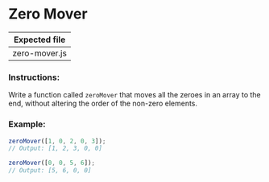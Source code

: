 # Zero Mover

| Expected file |
| ------------- |
| zero-mover.js |

### Instructions:

Write a function called `zeroMover` that moves all the zeroes in an array to the end, without altering the order of the non-zero elements.

### Example:

```js
zeroMover([1, 0, 2, 0, 3]);
// Output: [1, 2, 3, 0, 0]

zeroMover([0, 0, 5, 6]);
// Output: [5, 6, 0, 0]
```
